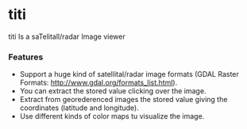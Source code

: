 titi
====

titi Is a saTelitall/radar Image viewer

### Features

* Support a huge kind of satellital/radar image formats (GDAL Raster Formats: http://www.gdal.org/formats_list.html).
* You can extract the stored value clicking over the image.
* Extract from georederenced images the stored value giving the coordinates (latitude and longitude).
* Use different kinds of color maps tu visualize the image.
